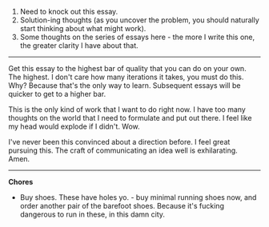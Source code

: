 1. Need to knock out this essay.
2. Solution-ing thoughts (as you uncover the problem, you should naturally start thinking about what might work).
3. Some thoughts on the series of essays here - the more I write this one, the greater clarity I have about that.

---
Get this essay to the highest bar of quality that you can do on your own. The highest. I don't care how many iterations it takes, you must do this. Why? Because that's the only way to learn. Subsequent essays will be quicker to get to a higher bar.

This is the only kind of work that I want to do right now. I have too many thoughts on the world that I need to formulate and put out there. I feel like my head would explode if I didn't. Wow.

I've never been this convinced about a direction before. I feel great pursuing this. The craft of communicating an idea well is exhilarating. Amen.

---

**Chores**
- Buy shoes. These have holes yo. - buy minimal running shoes now, and order another pair of the barefoot shoes. Because it's fucking dangerous to run in these, in this damn city.